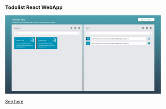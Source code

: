 ### Todolist React WebApp

![todolist_app](ui_todolist.jpeg)

[See here](https://hlaingminoo78.github.io/react_todolist/)
